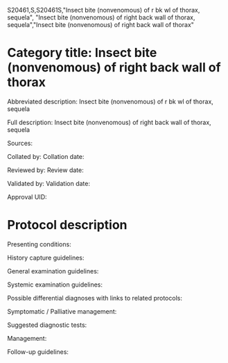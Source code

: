 S20461,S,S20461S,"Insect bite (nonvenomous) of r bk wl of thorax, sequela", "Insect bite (nonvenomous) of right back wall of thorax, sequela","Insect bite (nonvenomous) of right back wall of thorax"
# Category title: Insect bite (nonvenomous) of right back wall of thorax

Abbreviated description: Insect bite (nonvenomous) of r bk wl of thorax, sequela

Full description: Insect bite (nonvenomous) of right back wall of thorax, sequela

Sources:

Collated by:
Collation date:

Reviewed by:
Review date:

Validated by:
Validation date:

Approval UID:

# Protocol description

Presenting conditions:

History capture guidelines:

General examination guidelines:

Systemic examination guidelines:

Possible differential diagnoses with links to related protocols:

Symptomatic / Palliative management:

Suggested diagnostic tests:

Management:

Follow-up guidelines:
